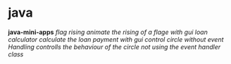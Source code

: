 # java
**java-mini-apps**
*flag rising animate the rising of a flage with gui*
*loan calculator calculate the loan payment with gui*
*control circle without event Handling controlls the behaviour of the circle not using the event handler class*

